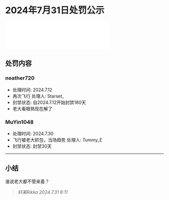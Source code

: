 # 2024年7月31日处罚公示

<iframe frameborder="no" border="0" marginwidth="0" marginheight="0" width=330 height=86 src="//music.163.com/outchain/player?type=2&id=557581072&auto=1&height=66"></iframe>

## 处罚内容

### neather720
- 处理时间: 2024.7.12
- 再次飞行 处理人: Starset_
- 封禁状态: 自2024.7.12开始封禁180天
- 老大看眼熟现在解了

### MuYin1048
- 处理时间: 2024.7.30
- 飞行被老大抓包，当场趋势 处理人: Tummy_E
- 封禁状态: 封禁30天

---

## 小结

谁说老大都不管来着？

> *轩某Rikka 2024.7.31 8:11*
